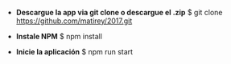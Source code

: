 - **Descargue la app via git clone o descargue el .zip**
    $ git clone https://github.com/matirey/2017.git

- **Instale NPM**
    $ npm install

- **Inicie la aplicación**
    $ npm run start
